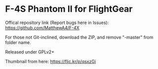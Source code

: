# F-4S Phantom II for FlightGear

Offical repository link (Report bugs here in Issues):
https://github.com/MatthewA4/F-4X

For those not Git-inclined, download the ZIP, and remove "-master" from folder name.

Released under GPLv2+

Thumbnail from here: https://flic.kr/p/qsxzGi
